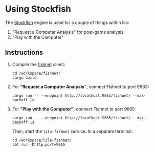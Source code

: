 # Using Stockfish

The [Stockfish](https://stockfishchess.org/) engine is used for a couple of things within lila:

1. "Request a Computer Analysis" for post-game analysis
2. "Play with the Computer"

## Instructions

1. Compile the [fishnet](https://github.com/lichess-org/fishnet) client:
   ```
   cd /workspace/fishnet/
   cargo build
   ```

2. For **"Request a Computer Analysis"**, connect Fishnet to port 9663:
   ```
   cargo run -- --endpoint http://localhost:9663/fishnet/ --max-backoff 1s
   ```

3. For **"Play with the Computer"**, connect Fishnet to port 9665:
   ```
   cargo run -- --endpoint http://localhost:9665/fishnet/ --max-backoff 1s
   ```
   Then, start the `lila-fishnet` service. In a separate terminal:
   ```
   cd /workspace/lila-fishnet/
   sbt run -Dhttp.port=9665
   ```
